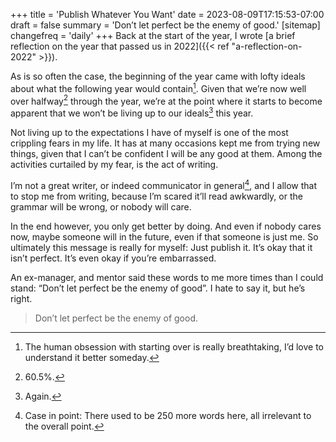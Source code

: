 +++
title = 'Publish Whatever You Want'
date = 2023-08-09T17:15:53-07:00
draft = false
summary = 'Don’t let perfect be the enemy of good.'
[sitemap]
    changefreq = 'daily'
+++
Back at the start of the year, I wrote [a brief reflection on the year that passed us in 2022]({{< ref "a-reflection-on-2022" >}}).

As is so often the case, the beginning of the year came with lofty ideals about what the following year would contain[^1]. Given that we’re now well over halfway[^2] through the year, we’re at the point where it starts to become apparent that we won’t be living up to our ideals[^3] this year.

Not living up to the expectations I have of myself is one of the most crippling fears in my life. It has at many occasions kept me from trying new things, given that I can’t be confident I will be any good at them. Among the activities curtailed by my fear, is the act of writing.

I’m not a great writer, or indeed communicator in general[^4], and I allow that to stop me from writing, because I’m scared it’ll read awkwardly, or the grammar will be wrong, or nobody will care.

In the end however, you only get better by doing. And even if nobody cares now, maybe someone will in the future, even if that someone is just me. So ultimately this message is really for myself: Just publish it. It’s okay that it isn’t perfect. It’s even okay if you’re embarrassed.

An ex-manager, and mentor said these words to me more times than I could stand: “Don’t let perfect be the enemy of good”. I hate to say it, but he’s right.

> Don’t let perfect be the enemy of good.

[^1]: The human obsession with starting over is really breathtaking, I’d love to understand it better someday.

[^2]: 60.5%.

[^3]: Again.

[^4]: Case in point: There used to be 250 more words here, all irrelevant to the overall point.

